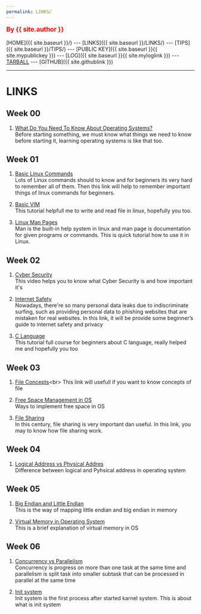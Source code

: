 ```yaml
---
permalink: LINKS/
---
```

<span style="color:red; font-weight:bold; font-size:larger;">By {{ site.author }}</span>
<br><br>
[HOME]({{ site.baseurl }}/) ---
[LINKS]({{ site.baseurl }}/LINKS/) ---
[TIPS]({{ site.baseurl }}/TIPS/) ---
[PUBLIC KEY]({{ site.baseurl }}{{ site.mypublickey }}) ---
[LOG]({{ site.baseurl }}{{ site.myloglink }}) ---
[TARBALL](https://os.vlsm.org/Log/TGevinT.tar.bz2.txt) ---
[GITHUB]({{ site.githublink }})
<br>
<hr>

# LINKS

## Week 00
1. [What Do You Need To Know About Operating Systems?](https://hailbytes.com/what-do-you-need-to-know-about-operating-systems/)<br>
Before starting something, we must know what things we need to know before starting it, learning operating systems is like that too.

## Week 01
1. [Basic Linux Commands](https://linuxopsys.com/topics/basic-linux-commands)<br>
Lots of Linux commands should to know and for beginners its very hard to remember all of them. Then this link will help to remember important things of linux commands for beginners.

2. [Basic VIM](https://www.youtube.com/watch?v=ggSyF1SVFr4)<br>
This tutorial helpfull me to write and read file in linux, hopefully you too.

3. [Linux Man Pages](https://www.youtube.com/watch?v=uJnrh9hAQR0)<br>
Man is the built-in help system in linux and man page is documentation for given programs or commands. This is quick tutorial how to use it in Linux.

## Week 02
1. [Cyber Security](https://www.youtube.com/watch?v=rcDO8km6R6c)<br>
This video helps you to know what Cyber Security is and how important it's

2. [Internet Safety](https://usa.kaspersky.com/resource-center/preemptive-safety/top-10-internet-safety-rules-and-what-not-to-do-online)<br>
Nowadays, there're so many personal data leaks due to indiscriminate surfing, such as providing personal data to phishing websites that are mistaken for real websites. In this link, it will be provide some beginner’s guide to internet safety and privacy

3. [C Language](https://www.youtube.com/watch?v=87SH2Cn0s9A)<br>
This tutorial full course for beginners about C language, really helped me and hopefully you too

## Week 03
1. [File Concepts](https://notesformsc.org/file-concepts/#:~:text=A%20file%20is%20named%20collection,by%20its%20owner%20or%20creator.)<br>
This link will usefull if you want to know concepts of file

2. [Free Space Management in OS](https://www.geeksforgeeks.org/free-space-management-in-operating-system/)<br>
Ways to implement free space in OS

3. [File Sharing](https://www.techtarget.com/searchmobilecomputing/definition/file-sharing)<br>
In this century, file sharing is very important dan useful. In this link, you may to know how file sharing work.

## Week 04
1. [Logical Address vs Physical Addres](https://techdifferences.com/difference-between-logical-and-physical-address.html)<br>
Difference between logical and Pyhsical address in operating system

## Week 05
1. [Big Endian and Little Endian](https://chortle.ccsu.edu/assemblytutorial/Chapter-15/ass15_3.html)<br>
This is the way of mapping little endian and big endian in memory

2. [Virtual Memory in Operating System](https://www.geeksforgeeks.org/virtual-memory-in-operating-system/)<br>
This is a brief explanation of virtual memory in OS

## Week 06
1. [Concurrency vs Parallelism](https://medium.com/@itIsMadhavan/concurrency-vs-parallelism-a-brief-review-b337c8dac350)<br>
Concurrency is progress on more than one task at the same time and parallelism is split task into smaller subtask that can be processed in parallel at the same time

2. [Init system](https://fedoramagazine.org/what-is-an-init-system/)<br>
Init system is the first process after started karnel system. This is about what is init system
